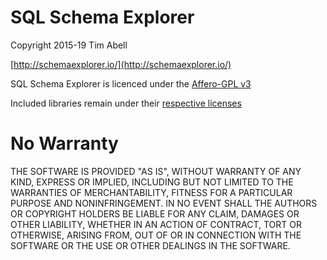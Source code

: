 # SQL Schema Explorer

Copyright 2015-19 Tim Abell

[http://schemaexplorer.io/](http://schemaexplorer.io/)

SQL Schema Explorer is licenced under the [Affero-GPL v3](static/agpl-3.0.txt)

Included libraries remain under their [respective licenses](static/license.html)

# No Warranty

THE SOFTWARE IS PROVIDED "AS IS", WITHOUT WARRANTY OF ANY KIND, EXPRESS OR
IMPLIED, INCLUDING BUT NOT LIMITED TO THE WARRANTIES OF MERCHANTABILITY,
FITNESS FOR A PARTICULAR PURPOSE AND NONINFRINGEMENT. IN NO EVENT SHALL THE
AUTHORS OR COPYRIGHT HOLDERS BE LIABLE FOR ANY CLAIM, DAMAGES OR OTHER
LIABILITY, WHETHER IN AN ACTION OF CONTRACT, TORT OR OTHERWISE, ARISING FROM,
OUT OF OR IN CONNECTION WITH THE SOFTWARE OR THE USE OR OTHER DEALINGS IN THE
SOFTWARE.
